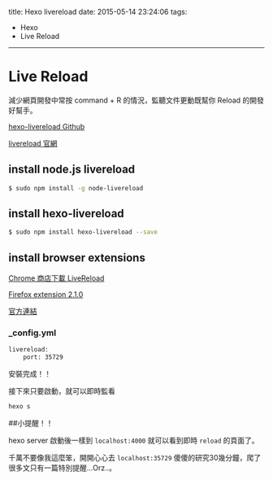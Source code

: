 title: Hexo livereload
date: 2015-05-14 23:24:06
tags: 
- Hexo
- Live Reload
---

# Live Reload

減少網頁開發中常按 command + R 的情況，監聽文件更動既幫你 Reload 的開發好幫手。

[hexo-livereload Github](https://github.com/hexojs/hexo-livereload)

[livereload 官網](http://livereload.com/)

<!--more-->

## install node.js livereload

``` bash
$ sudo npm install -g node-livereload
```

## install hexo-livereload
``` bash
$ sudo npm install hexo-livereload --save
```
## install browser extensions

[Chrome 商店下載 LiveReload](https://chrome.google.com/webstore/detail/livereload/jnihajbhpnppcggbcgedagnkighmdlei)

[Firefox extension 2.1.0](http://download.livereload.com/2.1.0/LiveReload-2.1.0.xpi)

[官方連結](http://livereload.com/extensions/)

### _config.yml
``` bash
livereload:
	port: 35729
```

安裝完成！！

接下來只要啟動，就可以即時監看

``` bash
hexo s
```

##小提醒！！

hexo server 啟動後一樣到 `localhost:4000` 就可以看到即時 `reload` 的頁面了。

千萬不要像我這麼笨，開開心心去 `localhost:35729` 傻傻的研究30幾分鐘，爬了很多文只有一篇特別提醒...Orz..。 
